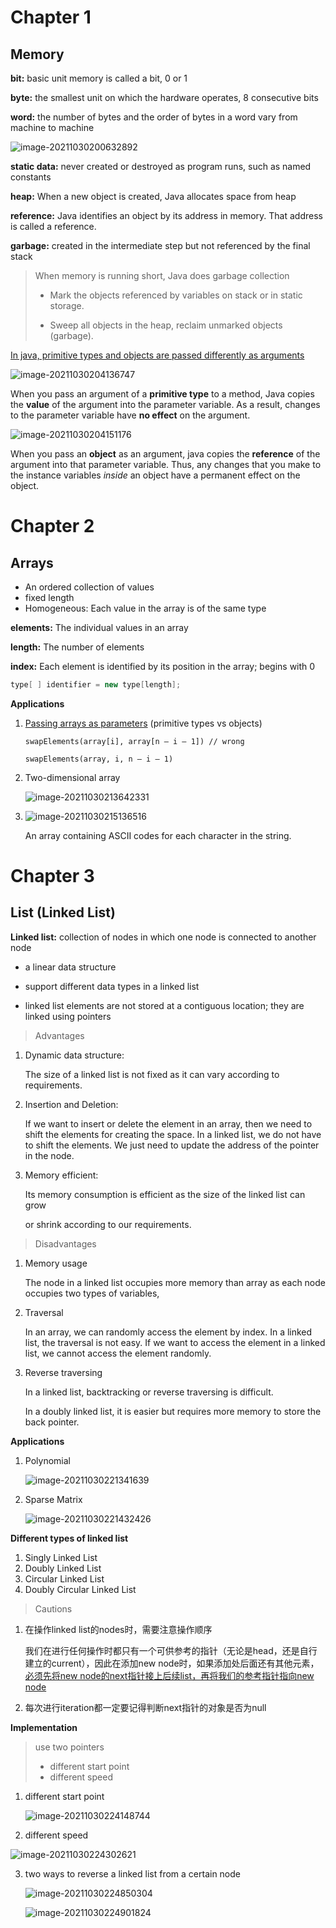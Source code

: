<h1>Chapter 1</h1>

<h2>Memory</h2>

**bit:**  basic unit memory is called a bit, 0 or 1

**byte:** the smallest unit on which the hardware operates, 8 consecutive bits

**word:** the number of bytes and the order of bytes in a word vary from machine to 		machine

![image-20211030200632892](C:\Users\86183\AppData\Roaming\Typora\typora-user-images\image-20211030200632892.png)

**static data:** never created or destroyed as program runs, such as named constants

**heap:** When a new object is created, Java allocates space from heap

**reference:** Java identifies an object by its address in memory. That address is called a reference.

**garbage:** created in the intermediate step but not referenced by the final stack

> When memory is running short, Java does garbage collection
>
> + Mark the objects referenced by variables on stack or in static storage. 
>
> + Sweep all objects in the heap, reclaim unmarked objects (garbage). 



<u>In java, primitive types and objects are passed differently as arguments</u>

![image-20211030204136747](C:\Users\86183\AppData\Roaming\Typora\typora-user-images\image-20211030204136747.png)

When you pass an argument of a **primitive type** to a method, Java copies the **value** of the argument into the parameter variable. As a result, changes to the parameter variable have **no effect** on the argument.

![image-20211030204151176](C:\Users\86183\AppData\Roaming\Typora\typora-user-images\image-20211030204151176.png)

When you pass an **object** as an argument, java copies the **reference** of the argument into that parameter variable. Thus, any changes that you make to the instance variables *inside* an object have a permanent effect on the object.



<h1>Chapter 2</h1>

<h2>Arrays</h2>

+ An ordered collection of values
+ fixed length
+ Homogeneous: Each value in the array is of the same type

**elements:** The individual values in an array

**length:** The number of elements

**index:** Each element is identified by its position in the array; begins with 0

```java
type[ ] identifier = new type[length];
```



**Applications**

1. <u>Passing arrays as parameters</u> (primitive types vs objects)

   ```
   swapElements(array[i], array[n – i – 1]) // wrong
       
   swapElements(array, i, n – i – 1)
   ```

2. Two-dimensional array

   ![image-20211030213642331](C:\Users\86183\AppData\Roaming\Typora\typora-user-images\image-20211030213642331.png)

3. ![image-20211030215136516](C:\Users\86183\AppData\Roaming\Typora\typora-user-images\image-20211030215136516.png)

   An array containing ASCII codes for each character in the string.



<h1>Chapter 3</h1>

<h2>List (Linked List)</h2>

**Linked list:** collection of nodes in which one node is connected to another node

+ a linear data structure
+ support different data types in a linked list

+ linked list elements are not stored at a contiguous location; they are linked using pointers

>  Advantages

1. Dynamic data structure: 

   The size of a linked list is not fixed as it can vary according to requirements. 

2. Insertion and Deletion: 

   If we want to insert or delete the element in an array, then we need to shift the elements for creating the space. In a linked list, we do not have to shift the elements. We just need to update the address of the pointer in the node. 

3. Memory efficient:

   Its memory consumption is efficient as the size of the linked list can grow

   or shrink according to our requirements.

> Disadvantages

1. Memory usage

   The node in a linked list occupies more memory than array as each node occupies two types of variables, 

2. Traversal

   In an array, we can randomly access the element by index. In a linked list, the traversal is not easy. If we want to access the element in a linked list, we cannot access the element randomly. 

3. Reverse traversing

   In a linked list, backtracking or reverse traversing is difficult. 

   In a doubly linked list, it is easier but requires more memory to store the back pointer.



**Applications**

1. Polynomial

   ![image-20211030221341639](C:\Users\86183\AppData\Roaming\Typora\typora-user-images\image-20211030221341639.png)

2. Sparse Matrix

   ![image-20211030221432426](C:\Users\86183\AppData\Roaming\Typora\typora-user-images\image-20211030221432426.png)



**Different types of linked list**

1. Singly Linked List
2. Doubly Linked List
3. Circular Linked List
4. Doubly Circular Linked List



> Cautions

1. 在操作linked list的nodes时，需要注意操作顺序

   我们在进行任何操作时都只有一个可供参考的指针（无论是head，还是自行建立的current），因此在添加new node时，如果添加处后面还有其他元素，<u>必须先将new node的next指针接上后续list，再将我们的参考指针指向new node</u>

2. 每次进行iteration都一定要记得判断next指针的对象是否为null

**Implementation**

> use two pointers
>
> + different start point
> + different speed

1. different start point

   ![image-20211030224148744](C:\Users\86183\AppData\Roaming\Typora\typora-user-images\image-20211030224148744.png)

2.  different speed

   ![image-20211030224302621](C:\Users\86183\AppData\Roaming\Typora\typora-user-images\image-20211030224302621.png)

3. two ways to reverse a linked list from a certain node

   ![image-20211030224850304](C:\Users\86183\AppData\Roaming\Typora\typora-user-images\image-20211030224850304.png)

   ![image-20211030224901824](C:\Users\86183\AppData\Roaming\Typora\typora-user-images\image-20211030224901824.png)

